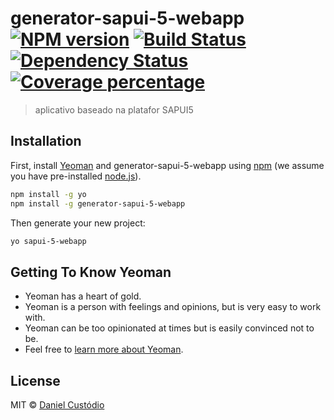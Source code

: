 # generator-sapui-5-webapp [![NPM version][npm-image]][npm-url] [![Build Status][travis-image]][travis-url] [![Dependency Status][daviddm-image]][daviddm-url] [![Coverage percentage][coveralls-image]][coveralls-url]
> aplicativo baseado na platafor SAPUI5

## Installation

First, install [Yeoman](http://yeoman.io) and generator-sapui-5-webapp using [npm](https://www.npmjs.com/) (we assume you have pre-installed [node.js](https://nodejs.org/)).

```bash
npm install -g yo
npm install -g generator-sapui-5-webapp
```

Then generate your new project:

```bash
yo sapui-5-webapp
```

## Getting To Know Yeoman

 * Yeoman has a heart of gold.
 * Yeoman is a person with feelings and opinions, but is very easy to work with.
 * Yeoman can be too opinionated at times but is easily convinced not to be.
 * Feel free to [learn more about Yeoman](http://yeoman.io/).

## License

MIT © [Daniel Custódio](http://danielcustodio.azurewebsites.net)


[npm-image]: https://badge.fury.io/js/generator-sapui-5-webapp.svg
[npm-url]: https://npmjs.org/package/generator-sapui-5-webapp
[travis-image]: https://travis-ci.org/Daancustodio/generator-sapui-5-webapp.svg?branch=master
[travis-url]: https://travis-ci.org/Daancustodio/generator-sapui-5-webapp
[daviddm-image]: https://david-dm.org/Daancustodio/generator-sapui-5-webapp.svg?theme=shields.io
[daviddm-url]: https://david-dm.org/Daancustodio/generator-sapui-5-webapp
[coveralls-image]: https://coveralls.io/repos/Daancustodio/generator-sapui-5-webapp/badge.svg
[coveralls-url]: https://coveralls.io/r/Daancustodio/generator-sapui-5-webapp
